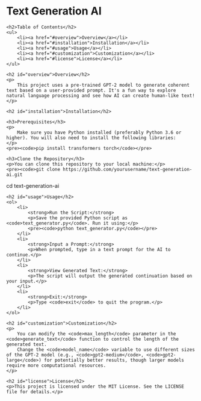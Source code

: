 <!DOCTYPE html>
<html lang="en">
<head>
    <meta charset="UTF-8">
    <meta name="viewport" content="width=device-width, initial-scale=1.0">
    <title>Text Generation AI</title>
</head>
<body>
    <h1>Text Generation AI</h1>

    <h2>Table of Contents</h2>
    <ul>
        <li><a href="#overview">Overview</a></li>
        <li><a href="#installation">Installation</a></li>
        <li><a href="#usage">Usage</a></li>
        <li><a href="#customization">Customization</a></li>
        <li><a href="#license">License</a></li>
    </ul>

    <h2 id="overview">Overview</h2>
    <p>
        This project uses a pre-trained GPT-2 model to generate coherent text based on a user-provided prompt. It's a fun way to explore natural language processing and see how AI can create human-like text!
    </p>

    <h2 id="installation">Installation</h2>

    <h3>Prerequisites</h3>
    <p>
        Make sure you have Python installed (preferably Python 3.6 or higher). You will also need to install the following libraries:
    </p>
    <pre><code>pip install transformers torch</code></pre>

    <h3>Clone the Repository</h3>
    <p>You can clone this repository to your local machine:</p>
    <pre><code>git clone https://github.com/yourusername/text-generation-ai.git
cd text-generation-ai</code></pre>

    <h2 id="usage">Usage</h2>
    <ol>
        <li>
            <strong>Run the Script:</strong>
            <p>Save the provided Python script as <code>text_generator.py</code>. Run it using:</p>
            <pre><code>python text_generator.py</code></pre>
        </li>
        <li>
            <strong>Input a Prompt:</strong>
            <p>When prompted, type in a text prompt for the AI to continue.</p>
        </li>
        <li>
            <strong>View Generated Text:</strong>
            <p>The script will output the generated continuation based on your input.</p>
        </li>
        <li>
            <strong>Exit:</strong>
            <p>Type <code>exit</code> to quit the program.</p>
        </li>
    </ol>

    <h2 id="customization">Customization</h2>
    <p>
        You can modify the <code>max_length</code> parameter in the <code>generate_text</code> function to control the length of the generated text.
        Change the <code>model_name</code> variable to use different sizes of the GPT-2 model (e.g., <code>gpt2-medium</code>, <code>gpt2-large</code>) for potentially better results, though larger models require more computational resources.
    </p>

    <h2 id="license">License</h2>
    <p>This project is licensed under the MIT License. See the LICENSE file for details.</p>
</body>
</html>
